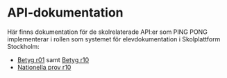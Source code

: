 API-dokumentation
=================
Här finns dokumentation för de skolrelaterade API:er som PING PONG implementerar i rollen som systemet för elevdokumentation i Skolplattform Stockholm:

- [Betyg r01](betyg/r01/) samt [Betyg r10](betyg/r10)
- [Nationella prov r10](nationella-prov/r10)
